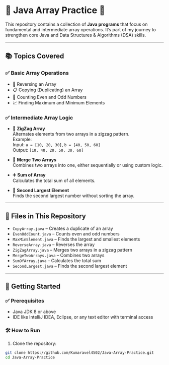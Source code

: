 # 🔢 Java Array Practice 🚀

This repository contains a collection of **Java programs** that focus on fundamental and intermediate array operations. It’s part of my journey to strengthen core Java and Data Structures & Algorithms (DSA) skills.

---

## 📚 Topics Covered

### ✅ Basic Array Operations
- 🔁 Reversing an Array
- 📋 Copying (Duplicating) an Array
- 🔢 Counting Even and Odd Numbers
- 📈 Finding Maximum and Minimum Elements

### ✅ Intermediate Array Logic
- 🔄 **ZigZag Array**  
  Alternates elements from two arrays in a zigzag pattern.  
  Example:  
  Input: `a = [10, 20, 30]`, `b = [40, 50, 60]`  
  Output: `[10, 40, 20, 50, 30, 60]`

- 🔗 **Merge Two Arrays**  
  Combines two arrays into one, either sequentially or using custom logic.

- ➕ **Sum of Array**  
  Calculates the total sum of all elements.

- 🥈 **Second Largest Element**  
  Finds the second largest number without sorting the array.

---

## 📁 Files in This Repository

- `CopyArray.java` – Creates a duplicate of an array
- `EvenOddCount.java` – Counts even and odd numbers
- `MaxMinElement.java` – Finds the largest and smallest elements
- `ReverseArray.java` – Reverses the array
- `ZigZagArray.java` – Merges two arrays in a zigzag pattern
- `MergeTwoArrays.java` – Combines two arrays
- `SumOfArray.java` – Calculates the total sum
- `SecondLargest.java` – Finds the second largest element

---

## 🚀 Getting Started

### ✅ Prerequisites
- Java JDK 8 or above
- IDE like IntelliJ IDEA, Eclipse, or any text editor with terminal access

### 🛠️ How to Run

1. Clone the repository:

```bash
git clone https://github.com/Kumaravel4502/Java-Array-Practice.git
cd Java-Array-Practice
